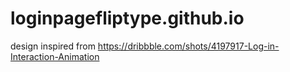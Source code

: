 # loginpagefliptype.github.io
design inspired from  https://dribbble.com/shots/4197917-Log-in-Interaction-Animation
